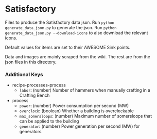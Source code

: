 # Satisfactory

Files to produce the Satisfactory data json. Run `python generate_data_json.py` to generate the json. Run `python generate_data_json.py --download-icons` to also download the relevant icons.

Default values for items are set to their AWESOME Sink points.

Data and images are mainly scraped from the wiki. The rest are from the json files in this directory.

### Additional Keys
- recipe-processes-process
    - `labor`: (number) Number of hammers when manually crafting in a Crafting Bench
- process
    - `power`: (number) Power consumption per second (MW)
    - `overclock`: (boolean) Whether a building is overclockable
    - `max_somersloops`: (number) Maximum number of somersloops that can be applied to the building
    - `generator`: (number) Power generation per second (MW) for generators